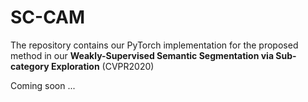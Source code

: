 # SC-CAM

The repository contains our PyTorch implementation for the proposed method in our **Weakly-Supervised Semantic Segmentation via Sub-category Exploration** (CVPR2020)

Coming soon ...
